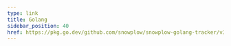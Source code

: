 ```yaml
---
type: link
title: Golang
sidebar_position: 40
href: https://pkg.go.dev/github.com/snowplow/snowplow-golang-tracker/v3
---
```

